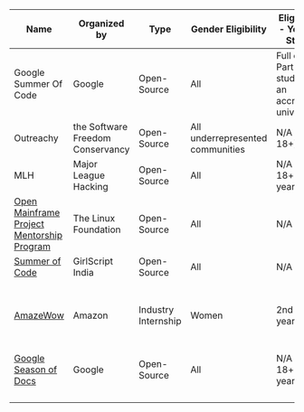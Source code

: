 | Name | Organized by | Type | Gender Eligibility | Eligibility - Year of Study | Academic Eligibility | Stream Eligibility | Application Period (Approx) | Program Commencemment | Duration | Stream/Target Area | Brief Description  | Application Experiences |
|---|---|---|---|---|---|---|---|---|---|---|---|---|
| Google Summer Of Code  | Google  | Open-Source  | All  | Full or Part-time student at an accredited university   | NA|Any | March-April  | Aug 16 - Aug 23  | 10weeks  | Technology  |   |   |    
|Outreachy   | the Software Freedom Conservancy  | Open-Source  | All underrepresented communities  | N/A (Age: 18+)  | NA  | Any  | August-September  | March  |3months   | Technology  |   |   | 
| MLH  | Major League Hacking | Open-Source  | All  |N/A (Age: 18+ years)| NA  |  Any | Rolling  |   | 12 weeks  | Technology  |   |   |   
| <a href="https://github.com/openmainframeproject-internship/resources/blob/master/README.md">Open Mainframe Project Mentorship Program</a> | The Linux Foundation  | Open-Source  |  All   |  N/A | N/A  | Any  | Till February  | May 1 - Sept 31 |  5 months  | Technology | |   |   
| <a href="https://www.gssoc.tech/">Summer of Code</a>  | GirlScript India | Open-Source | All  | N/A | N/A  | Any | Jan-Feb  | March 1 - May 31 | 3 months | Technology |   |   |   
| <a href="https://www.amazewit.in/">AmazeWow</a>  | Amazon | Industry Internship  | Women | 2nd or 3rd year | >6.5 | CS/IT/Electrical | Till May  | 2nd year - summer / 3rd year - 8th sem  |  2nd year- 2 months / 3rd year-6 months | Technology  |   |   |   
| <a href="https://developers.google.com/season-of-docs">Google Season of Docs</a>  | Google | Open-Source | All |N/A (Age: 18+ years)| NA | Any | May-June | December | 3 months | Technical writing |  |   |   
|   |   |   |   |   |   |   |   |   |   |   |   |   |  
|   |   |   |   |   |   |   |   |   |   |   |   |   |  
|   |   |   |   |   |   |   |   |   |   |   |   |   |  
|   |   |   |   |   |   |   |   |   |   |   |   |   |   
